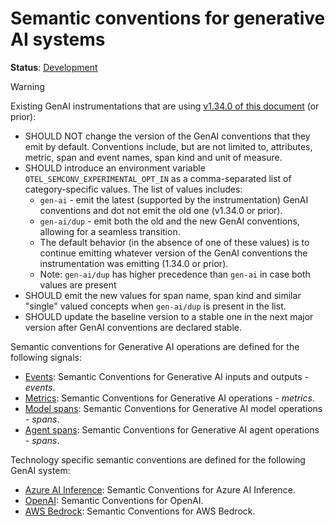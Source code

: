 <!--- Hugo front matter used to generate the website version of this page:
linkTitle: Generative AI
--->

# Semantic conventions for generative AI systems

**Status**: [Development][DocumentStatus]

> [!Warning]
>
> Existing GenAI instrumentations that are using
> [v1.34.0 of this document](https://github.com/open-telemetry/semantic-conventions/blob/v1.34.0/docs/gen-ai/README.md)
> (or prior):
>
> * SHOULD NOT change the version of the GenAI conventions that they emit by default.
>   Conventions include, but are not limited to, attributes, metric, span and event names,
>   span kind and unit of measure.
> * SHOULD introduce an environment variable `OTEL_SEMCONV_EXPERIMENTAL_OPT_IN`
>   as a comma-separated list of category-specific values. The list of values
>   includes:
>   * `gen-ai` - emit the latest (supported by the instrumentation) GenAI
>     conventions and dot not emit the old one (v1.34.0 or prior).
>   * `gen-ai/dup` - emit both the old and the new GenAI conventions, allowing
>     for a seamless transition.
>   * The default behavior (in the absence of one of these values) is to continue
>     emitting whatever version of the GenAI conventions the instrumentation
>     was emitting (1.34.0 or prior).
>   * Note: `gen-ai/dup` has higher precedence than `gen-ai` in case both values are present
> * SHOULD emit the new values for span name, span kind and similar "single"
>   valued concepts when `gen-ai/dup` is present in the list.
> * SHOULD update the baseline version to a stable one in the next major version
>   after GenAI conventions are declared stable.

Semantic conventions for Generative AI operations are defined for the following signals:

* [Events](gen-ai-events.md): Semantic Conventions for Generative AI inputs and outputs - *events*.
* [Metrics](gen-ai-metrics.md): Semantic Conventions for Generative AI operations - *metrics*.
* [Model spans](gen-ai-spans.md): Semantic Conventions for Generative AI model operations - *spans*.
* [Agent spans](gen-ai-agent-spans.md): Semantic Conventions for Generative AI agent operations - *spans*.

Technology specific semantic conventions are defined for the following GenAI system:

* [Azure AI Inference](./azure-ai-inference.md): Semantic Conventions for Azure AI Inference.
* [OpenAI](./openai.md): Semantic Conventions for OpenAI.
* [AWS Bedrock](./aws-bedrock.md): Semantic Conventions for AWS Bedrock.

[DocumentStatus]: https://opentelemetry.io/docs/specs/otel/document-status
